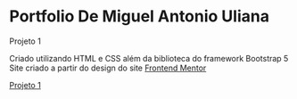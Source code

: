 # Portfolio De Miguel Antonio Uliana
 
Projeto 1 

Criado utilizando HTML e CSS além da biblioteca do framework Bootstrap 5
Site criado a partir do design do site <a href="https://www.frontendmentor.io/challenges/news-homepage-H6SWTa1MFl/hub/news-homepage-OL8LUMmE0O">Frontend Mentor</a>

<a href="https://barususubaru.github.io/PortfolioDeMiguelAntonioUliana/news-homepage-main/index.html">Projeto 1</a>
